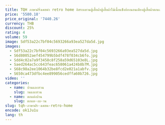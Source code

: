 ```yaml
---
title: TQH ภาษาฝรั่งเศสคํา retro home อิสระแขวนตู้เสื้อผ้าตู้เสื้อผ้าไม้เนื้อแข็งห้องนอนเตียงตู้เสื้อผ้าตกแต่งตู้แนวตั้ง
price: '5580.18'
price_original: '7440.26'
currency: THB
discount: 25%
rating: 4
volume: 59
image: Sdf53a22c7bf04c5693266a93ea527da5d.jpg
images:
  - Sdf53a22c7bf04c5693266a93ea527da5d.jpg
  - S6d80052aef454799b5bdf478f034cb6fo.jpg
  - Sdd4c02a7a9f3458c8f258a59d65103e8L.jpg
  - Saed264ac5cc643feac658061a424b8b7M.jpg
  - S68c98a2ee1064b32be8fcd2e021a1abfv.jpg
  - S650ca473dfbc4ee899056cedffa60b726.jpg
video: ''
categories:
  - name: บ้านและสวน
    slug: านและสวน
  - name: ตกแต่งบ้าน
    slug: ตกแต-งบ-าน
slug: tqh-ภาษาฝร-งเศสค-retro-home
encode: ok1Ju1u
lang: th
---
```

  